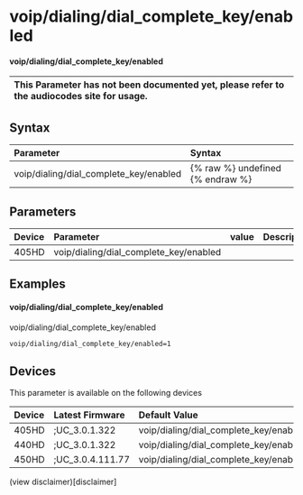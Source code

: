 ﻿---
description: voip/dialing/dial_complete_key/enabled
search:
    keywords: ['voip','dialing','dial_complete_key','enabled']
---

# voip/dialing/dial_complete_key/enabled

#### voip/dialing/dial_complete_key/enabled


| This Parameter has not been documented yet, please refer to the audiocodes site for usage.  |
| :--- |

## Syntax
| Parameter | Syntax |
| :--- | :--- |
|voip/dialing/dial_complete_key/enabled | {% raw %} undefined {% endraw %} |

## Parameters
|Device|Parameter|value|Description|
|:---|:---|:---|:---|
| 405HD | voip/dialing/dial_complete_key/enabled |  |  |

## Examples
#### voip/dialing/dial_complete_key/enabled

voip/dialing/dial_complete_key/enabled

```
voip/dialing/dial_complete_key/enabled=1
```

## Devices
This parameter is available on the following devices

| Device | Latest Firmware | Default Value |
|:---|:---|:---|
| 405HD | ;UC_3.0.1.322 | voip/dialing/dial_complete_key/enabled=1 
| 440HD | ;UC_3.0.1.322 | voip/dialing/dial_complete_key/enabled=1 
| 450HD | ;UC_3.0.4.111.77 | voip/dialing/dial_complete_key/enabled=1 

(view disclaimer)[disclaimer]
